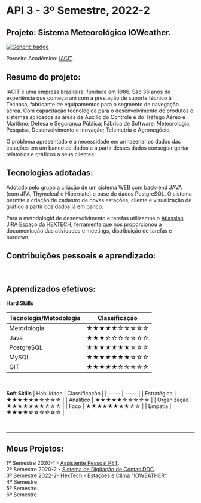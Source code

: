 # API 3 - 3º Semestre, 2022-2

## Projeto: Sistema Meteorológico IOWeather.
[![Generic badge](https://img.shields.io/badge/GitHub-Repositório-blue.svg)](https://github.com/GroupHextech/HEXTECH-API3sem)

Parceiro Acadêmico: [IACIT](https://www.iacit.com.br/).<br>

## Resumo do projeto:
IACIT é uma empresa brasileira, fundada em 1986, São 36 anos de experiência que começaram com a prestação de suporte técnico à Tecnasa, fabricante de equipamentos para o segmento de navegação aérea. Com capacitação tecnológica para o desenvolvimento de produtos e sistemas aplicados às áreas de Auxílio do Controle e do Tráfego Aéreo e Marítimo; Defesa e Segurança Pública; Fábrica de Software; Meteorologia; Pesquisa, Desenvolvimento e Inovação; Telemetria e Agronegócio.

O problema apresentado é a necessidade em armazenar os dados das estações em um banco de dados e a partir destes dados conseguir gertar relátorios e gráficos a seus clientes.

## Tecnologias adotadas:
Adotado pelo grupo a criação de um sistema WEB com back-end JAVA (com JPA, Thymeleaf e Hibernate) e base de dados PostgreSQL. O sistema permite a criação de cadastro de novas estações, cliente e visualização de gráfico a partir dos dados já em banco.

Para a metodologid de desenvolvimento e tarefas utilizamos o [Atlassian JIRA](https://www.atlassian.com/br/software/jira)
Espaço da [HEXTECH](https://fatecbdsjc.atlassian.net/jira/software/projects/FHTAPI3SEM/boards/1), ferramenta que nos proporcionou a documentação das atividades e meetings, distribuição de tarefas e burdown.




## Contribuições pessoais e aprendizado:

<br/>

## Aprendizados efetivos:
**Hard Skills**

| Tecnologia/Metodologia | Classificação|
| ----- | ----- |
| Metodologia | ★★★★★☆☆☆☆☆ |
| Java | ★★★☆☆☆☆☆☆☆ |
| PostgreSQL | ★★★★★★★☆☆☆ |
| MySQL | ★★★★★★★☆☆☆ |
| GIT | ★★★★★☆☆☆☆☆ |

<br/>

**Soft Skills**
| Habilidade | Classificação |
| ----- | ----- |
| Estratégico | ★★★★★★☆☆☆☆ |
| Analítico | ★★★★★☆☆☆☆☆ |
| Organização | ★★★★★★★☆☆☆ |
| Foco | ★★★★★★★★☆☆ |
| Empatia | ★★★★☆☆☆☆☆☆ |

<br/>

---
## Meus Projetos:
1º Semestre 2020-1 - [Assistente Pessoal PET](./semestres/sem1_api.md). <br/>
2º Semestre 2020-2 - [Sistema de Digitação de Contas DDC](./semestres/sem2_api.md). <br/>
3º Semestre 2022-2- [HexTech - Estações e Clima "IOWEATHER"](./semestres/sem3_api.md). <br/>
4º Semestre. <br/>
5º Semestre. <br/>
6º Semestre. <br/>
